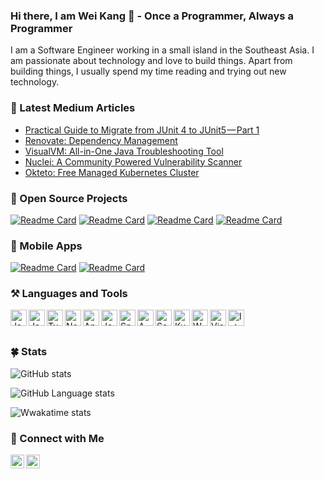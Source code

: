 ### Hi there, I am Wei Kang 👷‍ - Once a Programmer, Always a Programmer

I am a Software Engineer working in a small island in the Southeast Asia. I am passionate about technology and love to build things. Apart from building things, I usually spend my time reading and trying out new technology.

### 📝 Latest Medium Articles
<!-- MEDIUM-LIST:START -->
- [Practical Guide to Migrate from JUnit 4 to JUnit5 — Part 1](https://medium.com/javarevisited/practical-guide-to-migrate-from-junit-4-to-junit5-part-1-1f5a4c164095?source=rss-f534096234c5------2)
- [Renovate: Dependency Management](https://medium.com/javarevisited/renovate-dependency-management-c1f0a9072e47?source=rss-f534096234c5------2)
- [VisualVM: All-in-One Java Troubleshooting Tool](https://medium.com/javarevisited/visualvm-all-in-one-java-troubleshooting-tool-f13e388cea0a?source=rss-f534096234c5------2)
- [Nuclei: A Community Powered Vulnerability Scanner](https://medium.com/javarevisited/nuclei-a-community-powered-vulnerability-scanner-3cb14bf0678a?source=rss-f534096234c5------2)
- [Okteto: Free Managed Kubernetes Cluster](https://medium.com/javarevisited/okteto-free-managed-kubernetes-cluster-1834c873ae08?source=rss-f534096234c5------2)
<!-- MEDIUM-LIST:END -->

### 🤖 Open Source Projects
[![Readme Card](https://github-readme-stats.vercel.app/api/pin/?username=weikangchia&repo=gitcg)](https://github.com/weikangchia/gitcg)
[![Readme Card](https://github-readme-stats.vercel.app/api/pin/?username=weikangchia&repo=op-converter)](https://github.com/weikangchia/op-converter)
[![Readme Card](https://github-readme-stats.vercel.app/api/pin/?username=weikangchia&repo=pre-commit-hooks-plantuml)](https://github.com/weikangchia/pre-commit-hooks-plantuml)
[![Readme Card](https://github-readme-stats.vercel.app/api/pin/?username=weikangchia&repo=github-android-card)](https://github.com/weikangchia/github-android-card)

### 📱 Mobile Apps
[![Readme Card](https://github-android-card.vercel.app/api/gplay-apps/com.appspot.khubite.sgsupermarket)](https://play.google.com/store/apps/details?id=com.appspot.khubite.sgsupermarket)
[![Readme Card](https://github-android-card.vercel.app/api/gplay-apps/khubite.appspot.com.sgtvguide)](https://play.google.com/store/apps/details?id=khubite.appspot.com.sgtvguide)

### ⚒ Languages and Tools

[<img align="left" alt="Java" width="26px" src="https://cdn.jsdelivr.net/npm/simple-icons@3.13.0/icons/java.svg" />][github]
[<img align="left" alt="JavaScript" width="26px" src="https://cdn.jsdelivr.net/npm/simple-icons@3.13.0/icons/javascript.svg" />][github]
[<img align="left" alt="TypeScript" width="26px" src="https://cdn.jsdelivr.net/npm/simple-icons@3.13.0/icons/typescript.svg" />][github]
[<img align="left" alt="Node.js" width="26px" src="https://cdn.jsdelivr.net/npm/simple-icons@3.13.0/icons/node-dot-js.svg" />][github]
[<img align="left" alt="Angular" width="26px" src="https://cdn.jsdelivr.net/npm/simple-icons@3.13.0/icons/angularjs.svg" />][github]
[<img align="left" alt="Jest" width="26px" src="https://cdn.jsdelivr.net/npm/simple-icons@3.13.0/icons/jest.svg" />][github]
[<img align="left" alt="Spring Boot" width="26px" src="https://cdn.jsdelivr.net/npm/simple-icons@3.13.0/icons/spring.svg" />][github]
[<img align="left" alt="AWS" width="26px" src="https://cdn.jsdelivr.net/npm/simple-icons@3.13.0/icons/amazonaws.svg" />][github]
[<img align="left" alt="Serverless" width="26px" src="https://cdn.jsdelivr.net/npm/simple-icons@3.13.0/icons/serverless.svg" />][github]
[<img align="left" alt="Kubernetes" width="26px" src="https://cdn.jsdelivr.net/npm/simple-icons@3.13.0/icons/kubernetes.svg" />][github]
[<img align="left" alt="WhiteSource" width="26px" src="https://cdn.jsdelivr.net/npm/simple-icons@3.13.0/icons/whitesource.svg" />][github]
[<img align="left" alt="Visual Studio Code" width="26px" src="https://cdn.jsdelivr.net/npm/simple-icons@3.13.0/icons/visualstudiocode.svg" />][github]
[<img align="left" alt="IntelliJ" width="26px" src="https://cdn.jsdelivr.net/npm/simple-icons@3.13.0/icons/intellijidea.svg" />][github]

<br/><br/>

### 🍀 Stats

![GitHub stats](https://github-readme-stats.vercel.app/api?username=weikangchia&show_icons=true)

![GitHub Language stats](https://github-readme-stats.vercel.app/api/top-langs/?username=weikangchia&layout=compact&hide=javascript,html,css)

![Wwakatime stats](https://github-readme-stats-taupe-two.vercel.app/api/wakatime?username=weikangchia&langs_count=5)

### 📮 Connect with Me

[<img align="left" alt="weikangchia | Medium" width="22px" src="https://cdn.jsdelivr.net/npm/simple-icons@3.13.0/icons/medium.svg" />][medium]
[<img align="left" alt="weikangchia | LinkedIn" width="22px" src="https://cdn.jsdelivr.net/npm/simple-icons@3.13.0/icons/linkedin.svg" />][linkedin]


[medium]: https://weikangchia.medium.com
[linkedin]: https://linkedin.com/in/weikangchia
[github]: https://github.com/weikangchia
